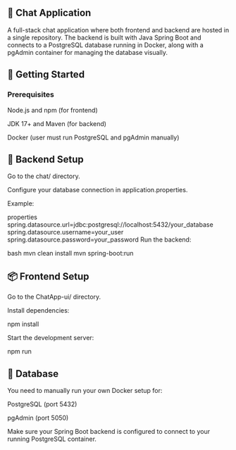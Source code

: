 ## 💬 Chat Application
A full-stack chat application where both frontend and backend are hosted in a single repository. The backend is built with Java Spring Boot and connects to a PostgreSQL database running in Docker, along with a pgAdmin container for managing the database visually.

## 🚀 Getting Started
### Prerequisites

Node.js and npm (for frontend)

JDK 17+ and Maven (for backend)

Docker (user must run PostgreSQL and pgAdmin manually)

## 🧭 Backend Setup
Go to the chat/ directory.

Configure your database connection in application.properties.

Example:

properties
spring.datasource.url=jdbc:postgresql://localhost:5432/your_database
spring.datasource.username=your_user
spring.datasource.password=your_password
Run the backend:

bash
mvn clean install
mvn spring-boot:run
## 📦 Frontend Setup
Go to the ChatApp-ui/ directory.

Install dependencies:

npm install

Start the development server:

npm run
## 🐳 Database
You need to manually run your own Docker setup for:

PostgreSQL (port 5432)

pgAdmin (port 5050)

Make sure your Spring Boot backend is configured to connect to your running PostgreSQL container.
